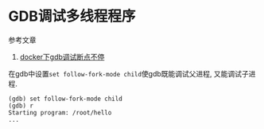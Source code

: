 # GDB调试多线程程序

参考文章

1. [docker下gdb调试断点不停](https://blog.csdn.net/so_dota_so/article/details/77509530)

在gdb中设置`set follow-fork-mode child`使gdb既能调试父进程, 又能调试子进程.

```
(gdb) set follow-fork-mode child
(gdb) r
Starting program: /root/hello
...
```
